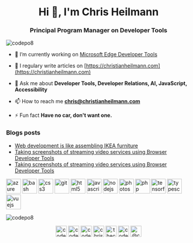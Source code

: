 <h1 align="center">Hi 👋, I'm Chris Heilmann</h1>
<h3 align="center">Principal Program Manager on Developer Tools</h3>

<p align="left"> <img src="https://komarev.com/ghpvc/?username=codepo8" alt="codepo8" /> </p>

- 🔭 I’m currently working on [Microsoft Edge Developer Tools](https://docs.microsoft.com/en-us/microsoft-edge/devtools-guide-chromium)

- 📝 I regulary write articles on [https://christianheilmann.com](https://christianheilmann.com)

- 💬 Ask me about **Developer Tools, Developer Relations, AI, JavaScript, Accessibility**

- 📫 How to reach me **chris@christianheilmann.com**

- ⚡ Fun fact **Have no car, don't want one.**

### Blogs posts
<!-- BLOG-POST-LIST:START -->
- [Web development is like assembling IKEA furniture](https://dev.to/codepo8/web-development-is-like-assembling-ikea-furniture-1na8)
- [Taking screenshots of streaming video services using Browser Developer Tools](https://christianheilmann.com/2022/06/28/taking-screenshots-of-streaming-video-services-using-browser-developer-tools/)
- [Taking screenshots of streaming video services using Browser Developer Tools](https://dev.to/codepo8/taking-screenshots-of-streaming-video-services-using-browser-developer-tools-1gdf)
<!-- BLOG-POST-LIST:END -->

<p align="left"><img src="https://www.vectorlogo.zone/logos/microsoft_azure/microsoft_azure-icon.svg" alt="azure" width="40" height="40"/> <img src="https://www.vectorlogo.zone/logos/gnu_bash/gnu_bash-icon.svg" alt="bash" width="40" height="40"/> <img src="https://devicons.github.io/devicon/devicon.git/icons/css3/css3-original-wordmark.svg" alt="css3" width="40" height="40"/> <img src="https://www.vectorlogo.zone/logos/git-scm/git-scm-icon.svg" alt="git" width="40" height="40"/> <img src="https://devicons.github.io/devicon/devicon.git/icons/html5/html5-original-wordmark.svg" alt="html5" width="40" height="40"/> <img src="https://devicons.github.io/devicon/devicon.git/icons/javascript/javascript-original.svg" alt="javascript" width="40" height="40"/> <img src="https://devicons.github.io/devicon/devicon.git/icons/nodejs/nodejs-original-wordmark.svg" alt="nodejs" width="40" height="40"/> <img src="https://devicons.github.io/devicon/devicon.git/icons/photoshop/photoshop-plain.svg" alt="photoshop" width="40" height="40"/> <img src="https://devicons.github.io/devicon/devicon.git/icons/php/php-original.svg" alt="php" width="40" height="40"/> <img src="https://www.vectorlogo.zone/logos/tensorflow/tensorflow-icon.svg" alt="tensorflow" width="40" height="40"/> <img src="https://devicons.github.io/devicon/devicon.git/icons/typescript/typescript-original.svg" alt="typescript" width="40" height="40"/> <img src="https://devicons.github.io/devicon/devicon.git/icons/vuejs/vuejs-original-wordmark.svg" alt="vuejs" width="40" height="40"/></p><p><img align="center" src="https://github-readme-stats.vercel.app/api/top-langs/?username=codepo8&layout=compact&hide=html" alt="codepo8" /></p>

<p align="center">
<a href="https://codepen.io/codepo8" target="blank"><img align="center" src="https://cdn.jsdelivr.net/npm/simple-icons@3.0.1/icons/codepen.svg" alt="codepo8" height="30" width="30" /></a>
<a href="https://dev.to/codepo8" target="blank"><img align="center" src="https://cdn.jsdelivr.net/npm/simple-icons@3.0.1/icons/dev-dot-to.svg" alt="codepo8" height="30" width="30" /></a>
<a href="https://twitter.com/codepo8" target="blank"><img align="center" src="https://cdn.jsdelivr.net/npm/simple-icons@3.0.1/icons/twitter.svg" alt="codepo8" height="30" width="30" /></a>
<a href="https://linkedin.com/in/christianheilmann" target="blank"><img align="center" src="https://cdn.jsdelivr.net/npm/simple-icons@3.0.1/icons/linkedin.svg" alt="christianheilmann" height="30" width="30" /></a>
<a href="https://fb.com/thechrisheilmann" target="blank"><img align="center" src="https://cdn.jsdelivr.net/npm/simple-icons@3.0.1/icons/facebook.svg" alt="thechrisheilmann" height="30" width="30" /></a>
<a href="https://instagram.com/codepo8" target="blank"><img align="center" src="https://cdn.jsdelivr.net/npm/simple-icons@3.0.1/icons/instagram.svg" alt="codepo8" height="30" width="30" /></a>
<a href="https://medium.com/@codepo8" target="blank"><img align="center" src="https://cdn.jsdelivr.net/npm/simple-icons@3.0.1/icons/medium.svg" alt="@codepo8" height="30" width="30" /></a>
</p>
